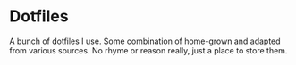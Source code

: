 # Dotfiles

A bunch of dotfiles I use. Some combination of home-grown and adapted from
various sources. No rhyme or reason really, just a place to store them.
